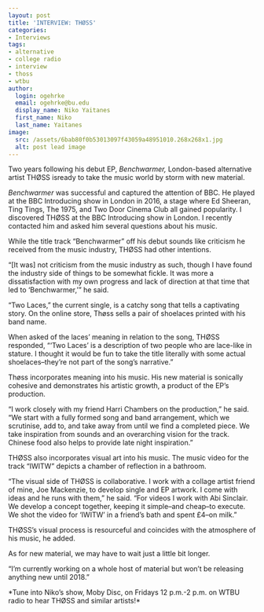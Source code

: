 ```yaml
---
layout: post
title: 'INTERVIEW: THØSS'
categories:
- Interviews
tags:
- alternative
- college radio
- interview
- thoss
- wtbu
author:
  login: ogehrke
  email: ogehrke@bu.edu
  display_name: Niko Yaitanes
  first_name: Niko
  last_name: Yaitanes
image:
  src: /assets/6bab80f0b53013097f43059a48951010.268x268x1.jpg
  alt: post lead image
---
```

Two years following his debut EP, _Benchwarmer,_ London-based alternative artist THØSS isready to take the music world by storm with new material.

_Benchwarmer_ was successful and captured the attention of BBC. He played at the BBC Introducing show in London in 2016, a stage where Ed Sheeran, Ting Tings, The 1975, and Two Door Cinema Club all gained popularity. I discovered THØSS at the BBC Introducing show in London. I recently contacted him and asked him several questions about his music.

While the title track “Benchwarmer” off his debut sounds like criticism he received from the music industry, THØSS had other intentions.

“\[It was\] not criticism from the music industry as such, though I have found the industry side of things to be somewhat fickle. It was more a dissatisfaction with my own progress and lack of direction at that time that led to ‘Benchwarmer,’” he said.

“Two Laces,” the current single, is a catchy song that tells a captivating story. On the online store, Thøss sells a pair of shoelaces printed with his band name.

When asked of the laces’ meaning in relation to the song, THØSS responded, “‘Two Laces’ is a description of two people who are lace-like in stature. I thought it would be fun to take the title literally with some actual shoelaces–they’re not part of the song’s narrative.”

Thøss incorporates meaning into his music. His new material is sonically cohesive and demonstrates his artistic growth, a product of the EP’s production.

“I work closely with my friend Harri Chambers on the production,” he said. “We start with a fully formed song and band arrangement, which we scrutinise, add to, and take away from until we find a completed piece. We take inspiration from sounds and an overarching vision for the track. Chinese food also helps to provide late night inspiration.”

THØSS also incorporates visual art into his music. The music video for the track “IWITW” depicts a chamber of reflection in a bathroom.

“The visual side of THØSS is collaborative. I work with a collage artist friend of mine, Joe Mackenzie, to develop single and EP artwork. I come with ideas and he runs with them,” he said. “For videos I work with Abi Sinclair. We develop a concept together, keeping it simple–and cheap–to execute. We shot the video for ‘IWITW’ in a friend’s bath and spent £4–on milk.”

THØSS’s visual process is resourceful and coincides with the atmosphere of his music, he added.

As for new material, we may have to wait just a little bit longer.

“I’m currently working on a whole host of material but won’t be releasing anything new until 2018.”

\*Tune into Niko’s show, Moby Disc, on Fridays 12 p.m.-2 p.m. on WTBU radio to hear THØSS and similar artists!\*